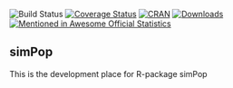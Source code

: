 ![Build Status](https://travis-ci.org/statistikat/simPop.svg?branch=master)
[![Coverage Status](https://coveralls.io/repos/github/statistikat/simPop/badge.svg?branch=master)](https://coveralls.io/github/statistikat/simPop?branch=master)
[![CRAN](http://www.r-pkg.org/badges/version/simPop)](https://CRAN.R-project.org/package=simPop)
[![Downloads](http://cranlogs.r-pkg.org/badges/simPop)](https://CRAN.R-project.org/package=simPop)
[![Mentioned in Awesome Official Statistics ](https://github.com/SNStatComp/awesome-official-statistics-software)](https://github.com/SNStatComp/awesome-official-statistics-software)

## simPop

This is the development place for R-package simPop
